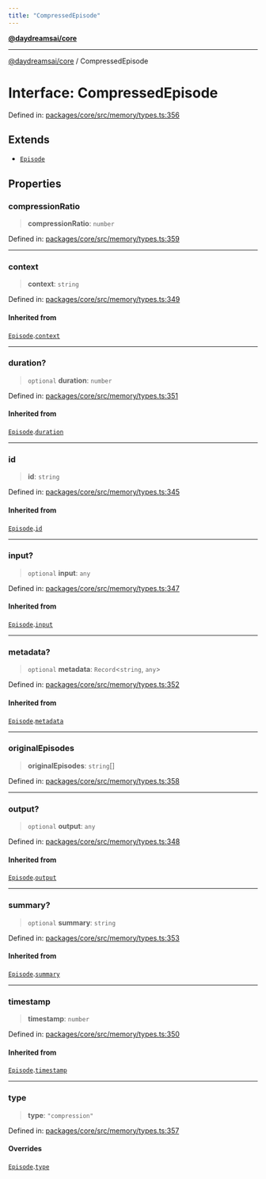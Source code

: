 ```yaml
---
title: "CompressedEpisode"
---
```


[**@daydreamsai/core**](./api-reference.md)

***

[@daydreamsai/core](./api-reference.md) / CompressedEpisode

# Interface: CompressedEpisode

Defined in: [packages/core/src/memory/types.ts:356](https://github.com/dojoengine/daydreams/blob/cade502c379b7b9e103832026447c86310638fce/packages/core/src/memory/types.ts#L356)

## Extends

- [`Episode`](./Episode.md)

## Properties

### compressionRatio

> **compressionRatio**: `number`

Defined in: [packages/core/src/memory/types.ts:359](https://github.com/dojoengine/daydreams/blob/cade502c379b7b9e103832026447c86310638fce/packages/core/src/memory/types.ts#L359)

***

### context

> **context**: `string`

Defined in: [packages/core/src/memory/types.ts:349](https://github.com/dojoengine/daydreams/blob/cade502c379b7b9e103832026447c86310638fce/packages/core/src/memory/types.ts#L349)

#### Inherited from

[`Episode`](./Episode.md).[`context`](Episode.md#context)

***

### duration?

> `optional` **duration**: `number`

Defined in: [packages/core/src/memory/types.ts:351](https://github.com/dojoengine/daydreams/blob/cade502c379b7b9e103832026447c86310638fce/packages/core/src/memory/types.ts#L351)

#### Inherited from

[`Episode`](./Episode.md).[`duration`](Episode.md#duration)

***

### id

> **id**: `string`

Defined in: [packages/core/src/memory/types.ts:345](https://github.com/dojoengine/daydreams/blob/cade502c379b7b9e103832026447c86310638fce/packages/core/src/memory/types.ts#L345)

#### Inherited from

[`Episode`](./Episode.md).[`id`](Episode.md#id)

***

### input?

> `optional` **input**: `any`

Defined in: [packages/core/src/memory/types.ts:347](https://github.com/dojoengine/daydreams/blob/cade502c379b7b9e103832026447c86310638fce/packages/core/src/memory/types.ts#L347)

#### Inherited from

[`Episode`](./Episode.md).[`input`](Episode.md#input)

***

### metadata?

> `optional` **metadata**: `Record`\<`string`, `any`\>

Defined in: [packages/core/src/memory/types.ts:352](https://github.com/dojoengine/daydreams/blob/cade502c379b7b9e103832026447c86310638fce/packages/core/src/memory/types.ts#L352)

#### Inherited from

[`Episode`](./Episode.md).[`metadata`](Episode.md#metadata)

***

### originalEpisodes

> **originalEpisodes**: `string`[]

Defined in: [packages/core/src/memory/types.ts:358](https://github.com/dojoengine/daydreams/blob/cade502c379b7b9e103832026447c86310638fce/packages/core/src/memory/types.ts#L358)

***

### output?

> `optional` **output**: `any`

Defined in: [packages/core/src/memory/types.ts:348](https://github.com/dojoengine/daydreams/blob/cade502c379b7b9e103832026447c86310638fce/packages/core/src/memory/types.ts#L348)

#### Inherited from

[`Episode`](./Episode.md).[`output`](Episode.md#output)

***

### summary?

> `optional` **summary**: `string`

Defined in: [packages/core/src/memory/types.ts:353](https://github.com/dojoengine/daydreams/blob/cade502c379b7b9e103832026447c86310638fce/packages/core/src/memory/types.ts#L353)

#### Inherited from

[`Episode`](./Episode.md).[`summary`](Episode.md#summary)

***

### timestamp

> **timestamp**: `number`

Defined in: [packages/core/src/memory/types.ts:350](https://github.com/dojoengine/daydreams/blob/cade502c379b7b9e103832026447c86310638fce/packages/core/src/memory/types.ts#L350)

#### Inherited from

[`Episode`](./Episode.md).[`timestamp`](Episode.md#timestamp)

***

### type

> **type**: `"compression"`

Defined in: [packages/core/src/memory/types.ts:357](https://github.com/dojoengine/daydreams/blob/cade502c379b7b9e103832026447c86310638fce/packages/core/src/memory/types.ts#L357)

#### Overrides

[`Episode`](./Episode.md).[`type`](Episode.md#type)
